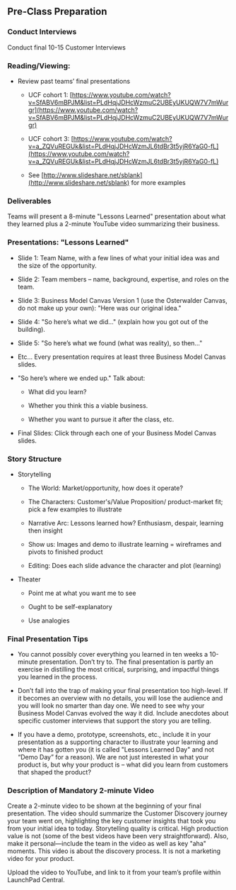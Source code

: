 ## Pre-Class Preparation

### Conduct Interviews

Conduct final 10-15 Customer Interviews

### Reading/Viewing:

* Review past teams’ final presentations

    * UCF cohort 1: [https://www.youtube.com/watch?v=SfABV6mBPJM&list=PLdHqjJDHcWzmuC2UBEyUKUQW7V7mWurgr](https://www.youtube.com/watch?v=SfABV6mBPJM&list=PLdHqjJDHcWzmuC2UBEyUKUQW7V7mWurgr) 

    * UCF cohort 3: [https://www.youtube.com/watch?v=a_ZQVuREGUk&list=PLdHqjJDHcWzmJL6tdBr3t5yjR6YaG0-fL](https://www.youtube.com/watch?v=a_ZQVuREGUk&list=PLdHqjJDHcWzmJL6tdBr3t5yjR6YaG0-fL) 

    * See [http://www.slideshare.net/sblank](http://www.slideshare.net/sblank) for more examples

### Deliverables

Teams will present a 8-minute "Lessons Learned" presentation about what they learned plus a 2-minute YouTube video summarizing their business.

### Presentations: "Lessons Learned"

* Slide 1: Team Name, with a few lines of what your initial idea was and the size of the opportunity.

* Slide 2: Team members – name, background, expertise, and roles on the team.

* Slide 3: Business Model Canvas Version 1 (use the Osterwalder Canvas, do not make up your own): "Here was our original idea."

* Slide 4: "So here’s what we did…" (explain how you got out of the building). 

* Slide 5: "So here’s what we found (what was reality), so then…"

* Etc… Every presentation requires at least three Business Model Canvas slides.

* "So here’s where we ended up." Talk about:

    *  What did you learn?

    * Whether you think this a viable business.

    * Whether you want to pursue it after the class, etc.

* Final Slides: Click through each one of your Business Model Canvas slides.

### Story Structure

 * Storytelling

     * The World: Market/opportunity, how does it operate?

     * The Characters: Customer's/Value Proposition/ product-market fit; pick a few examples to illustrate

     * Narrative Arc: Lessons learned how? Enthusiasm, despair, learning then insight

     * Show us: Images and demo to illustrate  learning = wireframes and pivots to finished product

     * Editing: Does each slide advance the character and plot (learning)

 * Theater

     * Point me at what you want me to see

     * Ought to be self-explanatory

     * Use analogies

### Final Presentation Tips

* You cannot possibly cover everything you learned in ten weeks a 10-minute presentation. Don’t try to. The final presentation is partly an exercise in distilling the most critical, surprising, and impactful things you learned in the process.

* Don’t fall into the trap of making your final presentation too high-level. If it becomes an overview with no details, you will lose the audience and you will look no smarter than day one. We need to see why your Business Model Canvas evolved the way it did. Include anecdotes about specific customer interviews that support the story you are telling.

* If you have a demo, prototype, screenshots, etc., include it in your presentation as a supporting character to illustrate your learning and where it has gotten you (it is called "Lessons Learned Day" and not “Demo Day” for a reason). We are not just interested in what your product is, but why your product is – what did you learn from customers that shaped the product?

### Description of Mandatory 2-minute Video

Create a 2-minute video to be shown at the beginning of your final presentation. The video should summarize the Customer Discovery journey your team went on, highlighting the key customer insights that took you from your initial idea to today. Storytelling quality is critical. High production value is not (some of the best videos have been very straightforward). Also, make it personal—include the team in the video as well as key "aha" moments. This video is about the discovery process. It is not a marketing video for your product.

Upload the video to YouTube, and link to it from your team’s profile within LaunchPad Central.
